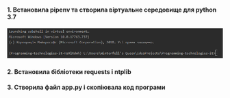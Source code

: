 #### 1. Встановила pipenv та створила віртуальне середовище для python 3.7
![Screenshot](./screenshots/Screenshot_1.png)
#### 2. Встановила бібліотеки requests і ntplib
#### 3. Створила файл app.py і скопіювала код програми